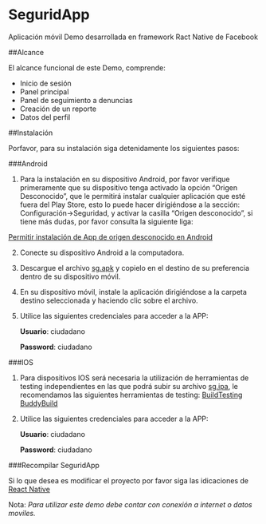 # SeguridApp

Aplicación móvil Demo desarrollada en framework Ract Native de Facebook

##Alcance

El alcance funcional de este Demo, comprende:
- Inicio de sesión
- Panel principal
- Panel de seguimiento a denuncias
- Creación de un reporte
- Datos del perfil


##Instalación

Porfavor, para su instalación siga detenidamente los siguientes pasos:

###Android

1. Para la instalación en su dispositivo Android, por favor verifique primeramente que su dispositivo tenga activado la opción “Origen Desconocido”, que le permitirá instalar cualquier aplicación que esté fuera del Play Store, esto lo puede hacer dirigiéndose a la sección: Configuración->Seguridad, y activar la casilla “Origen desconocido”, si tiene más dudas, por favor consulta la siguiente liga:


 [Permitir instalación de App de origen desconocido en Android](http://blog.uptodown.com/como-instalar-aplicaciones-en-android-sin-utilizar-google-play/)


2. Conecte su dispositivo Android a la computadora.

3. Descargue el archivo [sg.apk](https://coderobot.com.mx/sg.apk) y copielo en el destino de su preferencia dentro de su dispositivo móvil.

4. En su dispositivo móvil, instale la aplicación dirigiéndose a la carpeta destino seleccionada y haciendo clic sobre el archivo.

5. Utilice las siguientes credenciales para acceder a la APP:

   __Usuario__: ciudadano

   __Password__: ciudadano


###IOS

1. Para dispositivos IOS será necesaria la utilización de herramientas de testing independientes en las que podrá subir su archivo [sg.ipa](https://coderobot.com.mx/sg.ipa), le recomendamos las siguientes herramientas de testing:
[BuildTesting](http://www.buildtesting.com/)
[BuddyBuild](https://www.buddybuild.com/)


2. Utilice las siguientes credenciales para acceder a la APP:

   __Usuario__: ciudadano

   __Password__: ciudadano



###Recompilar SeguridApp

Si lo que desea es modificar el proyecto por favor siga las idicaciones de [React Native](https://facebook.github.io/react-native/docs/getting-started.htm)

Nota: *Para utilizar este demo debe contar con conexión a internet o datos moviles.*
